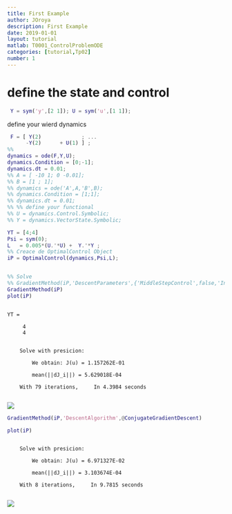```yaml
---
title: First Example
author: JOroya
description: First Example
date: 2019-01-01
layout: tutorial
matlab: T0001_ControlProblemODE
categories: [tutorial,Tp02]
number: 1
---
```

# define the state and control

```matlab
 Y = sym('y',[2 1]); U = sym('u',[1 1]);
```


define your wierd dynamics

```matlab
 F = [ Y(2)             ; ...
      -Y(2)      + U(1) ] ;
%%
dynamics = ode(F,Y,U);
dynamics.Condition = [0;-1];
dynamics.dt = 0.01;
%% A = [ -10 1; 0 -0.01];
%% B = [1 ; 1];
%% dynamics = ode('A',A,'B',B);
%% dynamics.Condition = [1;1];
%% dynamics.dt = 0.01;
%% %% define your functional
%% U = dynamics.Control.Symbolic;
%% Y = dynamics.VectorState.Symbolic;

YT = [4;4]
Psi = sym(0);
L   = 0.005*(U.'*U) +  Y.'*Y ;
%% Creace de OptimalControl Object
iP = OptimalControl(dynamics,Psi,L);


%% Solve
%% GradientMethod(iP,'DescentParameters',{'MiddleStepControl',false,'InitialLengthStep',1e-10},'Graphs',true,'tol',1e-10,'MaxIter',500)
GradientMethod(iP)
plot(iP)
```


```

YT =

     4
     4


    Solve with presicion: 

        We obtain: J(u) = 1.157262E-01

        mean(||dJ_i||) = 5.629018E-04

    With 79 iterations,     In 4.3984 seconds


```


![]({{site.url}}/{{site.baseurl}}/assets/imgs/Tp02/T0001/copiaRM_01.png)


```matlab
GradientMethod(iP,'DescentAlgorithm',@ConjugateGradientDescent)

plot(iP)
```


```

    Solve with presicion: 

        We obtain: J(u) = 6.971327E-02

        mean(||dJ_i||) = 3.103674E-04

    With 8 iterations,     In 9.7815 seconds


```


![]({{site.url}}/{{site.baseurl}}/assets/imgs/Tp02/T0001/copiaRM_02.png)

